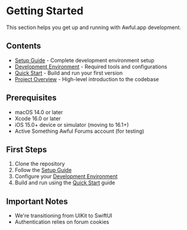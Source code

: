 # Getting Started

This section helps you get up and running with Awful.app development.

## Contents

- [Setup Guide](./setup-guide.md) - Complete development environment setup
- [Development Environment](./development-environment.md) - Required tools and configurations
- [Quick Start](./quick-start.md) - Build and run your first version
- [Project Overview](./project-overview.md) - High-level introduction to the codebase

## Prerequisites

- macOS 14.0 or later
- Xcode 16.0 or later
- iOS 15.0+ device or simulator (moving to 16.1+)
- Active Something Awful Forums account (for testing)

## First Steps

1. Clone the repository
2. Follow the [Setup Guide](./setup-guide.md)
3. Configure your [Development Environment](./development-environment.md)
4. Build and run using the [Quick Start](./quick-start.md) guide

## Important Notes

- We're transitioning from UIKit to SwiftUI
- Authentication relies on forum cookies
